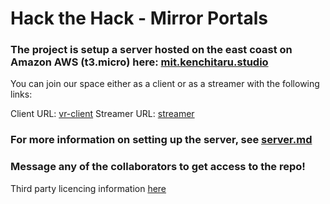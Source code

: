 # Hack the Hack - Mirror Portals

### The project is setup a server hosted on the east coast on Amazon AWS (t3.micro) here: [mit.kenchitaru.studio](https://mit.kenchitaru.studio/)

You can join our space either as a client or as a streamer with the following links:

Client URL: [vr-client](https://mit.kenchitaru.studio/fixed-stream-client-janus.html)
Streamer URL: [streamer](https://mit.kenchitaru.studio/fixed-stream-janus.html)

### For more information on setting up the server, see [server.md](server.md)

### Message any of the collaborators to get access to the repo!

Third party licencing information [here](licences.md)
